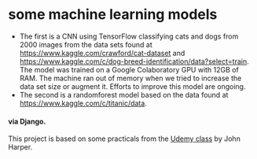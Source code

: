 # some machine learning models

* The first is a CNN using TensorFlow classifying cats and dogs from 2000 images from the data sets found at https://www.kaggle.com/crawford/cat-dataset and https://www.kaggle.com/c/dog-breed-identification/data?select=train. The model was trained on a Google Colaboratory GPU with 12GB of RAM. The machine ran out of memory when we tried to increase the data set size or augment it. Efforts to improve this model are ongoing.
* The second is a randomforest model based on the data found at https://www.kaggle.com/c/titanic/data.

#### via Django.

This project is based on some practicals from the [Udemy class](https://www.udemy.com/course/unaicorn/) by John Harper.
